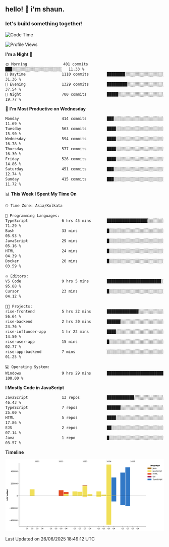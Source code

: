 ## hello! 👋 i'm shaun. 
### let's build something together!
<!--START_SECTION:waka-->
![Code Time](http://img.shields.io/badge/Code%20Time-273%20hrs%2014%20mins-blue)

![Profile Views](http://img.shields.io/badge/Profile%20Views-0-blue)

**I'm a Night 🦉** 

```text
🌞 Morning                401 commits         ███░░░░░░░░░░░░░░░░░░░░░░   11.33 % 
🌆 Daytime                1110 commits        ████████░░░░░░░░░░░░░░░░░   31.36 % 
🌃 Evening                1329 commits        █████████░░░░░░░░░░░░░░░░   37.54 % 
🌙 Night                  700 commits         █████░░░░░░░░░░░░░░░░░░░░   19.77 % 
```
📅 **I'm Most Productive on Wednesday** 

```text
Monday                   414 commits         ███░░░░░░░░░░░░░░░░░░░░░░   11.69 % 
Tuesday                  563 commits         ████░░░░░░░░░░░░░░░░░░░░░   15.90 % 
Wednesday                594 commits         ████░░░░░░░░░░░░░░░░░░░░░   16.78 % 
Thursday                 577 commits         ████░░░░░░░░░░░░░░░░░░░░░   16.30 % 
Friday                   526 commits         ████░░░░░░░░░░░░░░░░░░░░░   14.86 % 
Saturday                 451 commits         ███░░░░░░░░░░░░░░░░░░░░░░   12.74 % 
Sunday                   415 commits         ███░░░░░░░░░░░░░░░░░░░░░░   11.72 % 
```


📊 **This Week I Spent My Time On** 

```text
🕑︎ Time Zone: Asia/Kolkata

💬 Programming Languages: 
TypeScript               6 hrs 45 mins       ██████████████████░░░░░░░   71.29 % 
Bash                     33 mins             █░░░░░░░░░░░░░░░░░░░░░░░░   05.93 % 
JavaScript               29 mins             █░░░░░░░░░░░░░░░░░░░░░░░░   05.16 % 
HTML                     24 mins             █░░░░░░░░░░░░░░░░░░░░░░░░   04.39 % 
Docker                   20 mins             █░░░░░░░░░░░░░░░░░░░░░░░░   03.59 % 

🔥 Editors: 
VS Code                  9 hrs 5 mins        ████████████████████████░   95.88 % 
Cursor                   23 mins             █░░░░░░░░░░░░░░░░░░░░░░░░   04.12 % 

🐱‍💻 Projects: 
rise-frontend            5 hrs 22 mins       ██████████████░░░░░░░░░░░   56.64 % 
rise-backend             2 hrs 20 mins       ██████░░░░░░░░░░░░░░░░░░░   24.76 % 
rise-influncer-app       1 hr 22 mins        ████░░░░░░░░░░░░░░░░░░░░░   14.50 % 
rise-user-app            15 mins             █░░░░░░░░░░░░░░░░░░░░░░░░   02.77 % 
rise-app-backend         7 mins              ░░░░░░░░░░░░░░░░░░░░░░░░░   01.25 % 

💻 Operating System: 
Windows                  9 hrs 29 mins       █████████████████████████   100.00 % 
```

**I Mostly Code in JavaScript** 

```text
JavaScript               13 repos            ████████████░░░░░░░░░░░░░   46.43 % 
TypeScript               7 repos             ██████░░░░░░░░░░░░░░░░░░░   25.00 % 
HTML                     5 repos             ████░░░░░░░░░░░░░░░░░░░░░   17.86 % 
EJS                      2 repos             ██░░░░░░░░░░░░░░░░░░░░░░░   07.14 % 
Java                     1 repo              █░░░░░░░░░░░░░░░░░░░░░░░░   03.57 % 
```



**Timeline**

![Lines of Code chart](https://raw.githubusercontent.com/ShaunDaniel/ShaunDaniel/main/assets/bar_graph.png)


 Last Updated on 26/06/2025 18:49:12 UTC
<!--END_SECTION:waka-->

